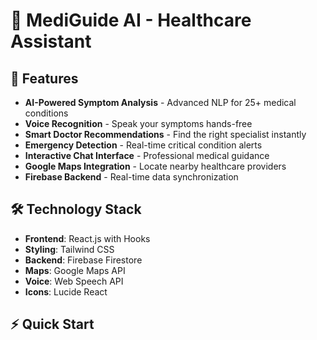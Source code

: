 # 🏥 MediGuide AI - Healthcare Assistant

## 🚀 **Features**

- **AI-Powered Symptom Analysis** - Advanced NLP for 25+ medical conditions
- **Voice Recognition** - Speak your symptoms hands-free
- **Smart Doctor Recommendations** - Find the right specialist instantly
- **Emergency Detection** - Real-time critical condition alerts
- **Interactive Chat Interface** - Professional medical guidance
- **Google Maps Integration** - Locate nearby healthcare providers
- **Firebase Backend** - Real-time data synchronization

## 🛠 **Technology Stack**

- **Frontend**: React.js with Hooks
- **Styling**: Tailwind CSS
- **Backend**: Firebase Firestore
- **Maps**: Google Maps API
- **Voice**: Web Speech API
- **Icons**: Lucide React

## ⚡ **Quick Start**
